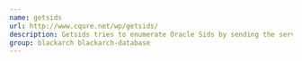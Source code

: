 ```yaml
---
name: getsids
url: http://www.cqure.net/wp/getsids/
description: Getsids tries to enumerate Oracle Sids by sending the services command to the Oracle TNS listener.
group: blackarch blackarch-database
---
```

